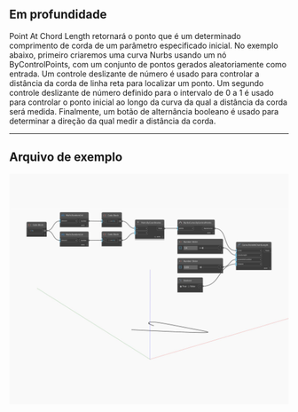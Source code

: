 ## Em profundidade
Point At Chord Length retornará o ponto que é um determinado comprimento de corda de um parâmetro especificado inicial. No exemplo abaixo, primeiro criaremos uma curva Nurbs usando um nó ByControlPoints, com um conjunto de pontos gerados aleatoriamente como entrada. Um controle deslizante de número é usado para controlar a distância da corda de linha reta para localizar um ponto. Um segundo controle deslizante de número definido para o intervalo de 0 a 1 é usado para controlar o ponto inicial ao longo da curva da qual a distância da corda será medida. Finalmente, um botão de alternância booleano é usado para determinar a direção da qual medir a distância da corda.
___
## Arquivo de exemplo

![PointAtChordLength](./Autodesk.DesignScript.Geometry.Curve.PointAtChordLength_img.jpg)

